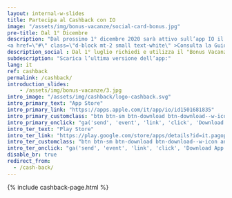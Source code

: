 ```yaml
---
layout: internal-w-slides
title: Partecipa al Cashback con IO
image: "/assets/img/bonus-vacanze/social-card-bonus.jpg"
pre-title: Dal 1° Dicembre
description: "Dal prossimo 1° dicembre 2020 sarà attivo sull’app IO il nuovo servizio per aderire al “Bonus Cashback”: una delle iniziative del Piano Italia Cashless promosso dalla Presidenza del Consiglio dei Ministri e dal Ministero dell’Economia e delle Finanze allo scopo di incentivare un maggiore utilizzo di moneta elettronica nel Paese.
<a href=\"#\" class=\"d-block mt-2 small text-white\" >Consulta la Guida completa sul sito istituzionale del Programma</a>"
description_social : Dal 1° luglio richiedi e utilizza il "Bonus Vacanze" attraverso l'app IO in modo semplice e sicuro
subdescription: "Scarica l’ultima versione dell’app:"
lang: it
ref: cashback
permalink: /cashback/
introduction_slides:
    - /assets/img/bonus-vacanze/3.jpg
intro_image: "/assets/img/cashback/logo-cashback.svg"
intro_primary_text: "App Store"
intro_primary_link: "https://apps.apple.com/it/app/io/id1501681835"
intro_primary_customclass: "btn btn-sm btn-download btn-download--w-icon ios text-uppercase px-3 px-md-5 mr-2"
intro_primary_onclick: "ga('send', 'event', 'link', 'click', 'Download App: iOS', 1)"
intro_ter_text: "Play Store"
intro_ter_link: "https://play.google.com/store/apps/details?id=it.pagopa.io.app"
intro_ter_customclass: "btn btn-sm btn-download btn-download--w-icon android text-uppercase px-3 px-md-5 "
intro_ter_onclick: "ga('send', 'event', 'link', 'click', 'Download App: Android', 1)"
disable_br: true
redirect_from:
  - /cash-back/
---
```


{% include cashback-page.html %}
